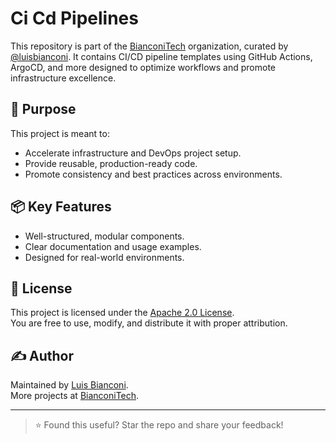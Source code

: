 # Ci Cd Pipelines

This repository is part of the [BianconiTech](https://github.com/BianconiTech) organization, curated by [@luisbianconi](https://github.com/luisbianconi). It contains CI/CD pipeline templates using GitHub Actions, ArgoCD, and more designed to optimize workflows and promote infrastructure excellence.

## 🎯 Purpose

This project is meant to:
- Accelerate infrastructure and DevOps project setup.
- Provide reusable, production-ready code.
- Promote consistency and best practices across environments.

## 📦 Key Features

- Well-structured, modular components.
- Clear documentation and usage examples.
- Designed for real-world environments.

## 📄 License

This project is licensed under the [Apache 2.0 License](./LICENSE).  
You are free to use, modify, and distribute it with proper attribution.

## ✍️ Author

Maintained by [Luis Bianconi](https://github.com/luisbianconi).  
More projects at [BianconiTech](https://github.com/BianconiTech).

---

> ⭐ Found this useful? Star the repo and share your feedback!
